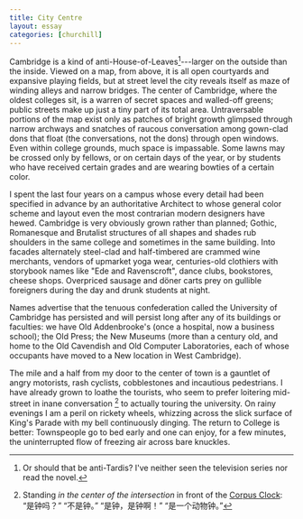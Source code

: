 ```yaml
---
title: City Centre
layout: essay
categories: [churchill]
---
```


Cambridge is a kind of anti-House-of-Leaves[^1]---larger on the outside than the
inside. Viewed on a map, from above, it is all open courtyards and expansive
playing fields, but at street level the city reveals itself as maze of winding
alleys and narrow bridges. The center of Cambridge, where the oldest colleges
sit, is a warren of secret spaces and walled-off greens; public streets make up
just a tiny part of its total area. Untraversable portions of the map exist only
as patches of bright growth glimpsed through narrow archways and snatches of
raucous conversation among gown-clad dons that float (the conversations, not the
dons) through open windows.  Even within college grounds, much space is
impassable. Some lawns may be crossed only by fellows, or on certain days of
the year, or by students who have received certain grades and are wearing
bowties of a certain color.

I spent the last four years on a campus whose every detail had been specified in
advance by an authoritative Architect to whose general color scheme and layout
even the most contrarian modern designers have hewed. Cambridge is very
obviously grown rather than planned; Gothic, Romanesque and Brutalist structures
of all shapes and shades rub shoulders in the same college and sometimes in the
same building. Into facades alternately steel-clad and half-timbered are crammed
wine merchants, vendors of upmarket yoga wear, centuries-old clothiers with
storybook names like "Ede and Ravenscroft", dance clubs, bookstores, cheese
shops. Overpriced sausage and d&ouml;ner carts prey on gullible foreigners
during the day and drunk students at night.

Names advertise that the tenuous confederation called the University of
Cambridge has persisted and will persist long after any of its buildings or
faculties: we have Old Addenbrooke's (once a hospital, now a business school);
the Old Press; the New Museums (more than a century old, and home to the Old
Cavendish and Old Computer Laboratories, each of whose occupants have moved to a
New location in West Cambridge).

The mile and a half from my door to the center of town is a gauntlet of angry
motorists, rash cyclists, cobblestones and incautious pedestrians. I have
already grown to loathe the tourists, who seem to prefer loitering mid-street in
inane conversation [^2] to actually touring the university. On rainy evenings I
am a peril on rickety wheels, whizzing across the slick surface of King's Parade
with my bell continuously dinging. The return to College is better: Townspeople
go to bed early and one can enjoy, for a few minutes, the uninterrupted flow of
freezing air across bare knuckles.

[^1]: Or should that be anti-Tardis? I've neither seen the television series
      nor read the novel.

[^2]: Standing <em>in the center of the intersection</em> in front of the
      [Corpus Clock](http://en.wikipedia.org/wiki/Corpus_Clock): 
      &#8220;&#26159;&#38047;&#21527;&#65311;&#8221;
      &#8220;&#19981;&#26159;&#38047;&#12290;&#8221;
      &#8220;&#26159;&#38047;&#65292;&#26159;&#38047;&#21834;&#65281;&#8221;
      &#8220;&#26159;&#19968;&#20010;&#21160;&#29289;&#38047;&#12290;&#8221;
